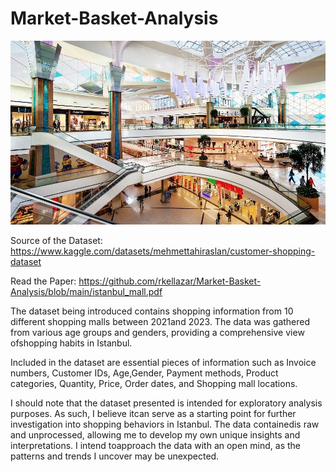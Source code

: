 # Market-Basket-Analysis

![turkey mall](images/turkey-mall.jpeg)

Source of the Dataset: https://www.kaggle.com/datasets/mehmettahiraslan/customer-shopping-dataset

Read the Paper: https://github.com/rkellazar/Market-Basket-Analysis/blob/main/istanbul_mall.pdf

The dataset being introduced contains shopping information from 10 different shopping malls between 2021and 2023. The data was gathered from various age groups and genders, providing a comprehensive view ofshopping habits in Istanbul.

Included in the dataset are essential pieces of information such as Invoice numbers, Customer IDs, Age,Gender, Payment methods, Product categories, Quantity, Price, Order dates, and Shopping mall locations.

I should note that the dataset presented is intended for exploratory analysis purposes. As such, I believe itcan serve as a starting point for further investigation into shopping behaviors in Istanbul. The data containedis raw and unprocessed, allowing me to develop my own unique insights and interpretations. I intend toapproach the data with an open mind, as the patterns and trends I uncover may be unexpected.
